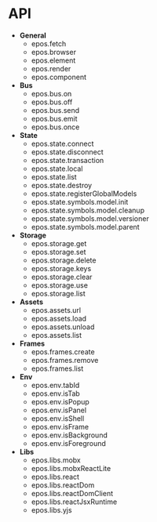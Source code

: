 # API

- **General**
  - epos.fetch
  - epos.browser
  - epos.element
  - epos.render
  - epos.component
- **Bus**
  - epos.bus.on
  - epos.bus.off
  - epos.bus.send
  - epos.bus.emit
  - epos.bus.once
- **State**
  - epos.state.connect
  - epos.state.disconnect
  - epos.state.transaction
  - epos.state.local
  - epos.state.list
  - epos.state.destroy
  - epos.state.registerGlobalModels
  - epos.state.symbols.model.init
  - epos.state.symbols.model.cleanup
  - epos.state.symbols.model.versioner
  - epos.state.symbols.model.parent
- **Storage**
  - epos.storage.get
  - epos.storage.set
  - epos.storage.delete
  - epos.storage.keys
  - epos.storage.clear
  - epos.storage.use
  - epos.storage.list
- **Assets**
  - epos.assets.url
  - epos.assets.load
  - epos.assets.unload
  - epos.assets.list
- **Frames**
  - epos.frames.create
  - epos.frames.remove
  - epos.frames.list
- **Env**
  - epos.env.tabId
  - epos.env.isTab
  - epos.env.isPopup
  - epos.env.isPanel
  - epos.env.isShell
  - epos.env.isFrame
  - epos.env.isBackground
  - epos.env.isForeground
- **Libs**
  - epos.libs.mobx
  - epos.libs.mobxReactLite
  - epos.libs.react
  - epos.libs.reactDom
  - epos.libs.reactDomClient
  - epos.libs.reactJsxRuntime
  - epos.libs.yjs
